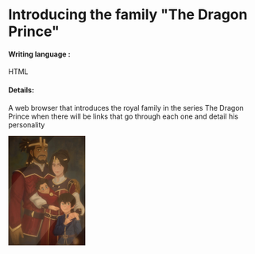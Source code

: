 # Introducing the family "The Dragon Prince"

#### Writing language :
HTML

#### Details:
A web browser that introduces the royal family in the series The Dragon Prince when there will be links that go through each one and detail his personality

![alt text](https://github.com/Aymanw1998/Family-EX1/blob/master/images/FamilyPhoto.png?raw=true)
